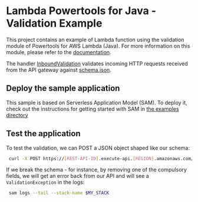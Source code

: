 # Lambda Powertools for Java - Validation Example

This project contains an example of Lambda function using the validation module of Powertools for AWS Lambda (Java). 
For more information on this module, please refer to the [documentation](https://docs.powertools.aws.dev/lambda-java/utilities/validation/).

The handler [InboundValidation](src/main/java/org/demo/validation/InboundValidation.java) validates incoming HTTP requests
received from the API gateway against [schema.json](src/main/resources/schema.json).

## Deploy the sample application

This sample is based on Serverless Application Model (SAM). To deploy it, check out the instructions for getting
started with SAM in [the examples directory](../README.md)

## Test the application

To test the validation, we can POST a JSON object shaped like our schema: 
```bash
 curl -X POST https://[REST-API-ID].execute-api.[REGION].amazonaws.com/Prod/hello/ -H "Content-Type: application/json" -d '{"address": "https://checkip.amazonaws.com"}'
```

If we break the schema - for instance, by removing one of the compulsory fields, 
we will get an error back from our API and will see a `ValidationException` in the logs:

```bash
 sam logs --tail --stack-name $MY_STACK
```
